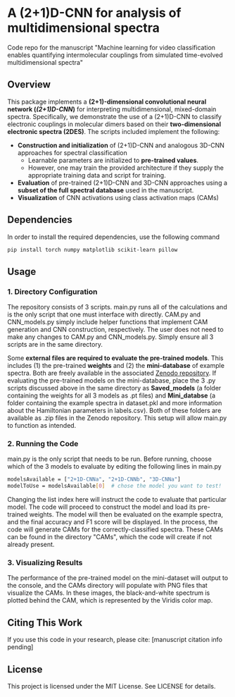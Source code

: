 # A (2+1)D-CNN for analysis of multidimensional spectra
Code repo for the manuscript "Machine learning for video classification enables quantifying intermolecular couplings from simulated time-evolved multidimensional spectra"

## Overview
This package implements a **(2+1)-dimensional convolutional neural network (_(2+1)D-CNN_)** for interpreting multidimensional, mixed-domain spectra. Specifically, we demonstrate the use of a (2+1)D-CNN to classify electronic couplings in molecular dimers based on their **two-dimensional electronic spectra (2DES)**.
The scripts included implement the following:
- **Construction and initialization** of (2+1)D-CNN and analogous 3D-CNN approaches for spectral classification
  - Learnable parameters are initialized to **pre-trained values**.
  - However, one may train the provided architecture if they supply the appropriate training data and script for training. 
- **Evaluation** of pre-trained (2+1)D-CNN and 3D-CNN approaches using a **subset of the full spectral database** used in the manuscript.
- **Visualization** of CNN activations using class activation maps (CAMs)

## Dependencies
In order to install the required dependencies, use the following command
```bash
pip install torch numpy matplotlib scikit-learn pillow
```

## Usage
### 1. Directory Configuration
The repository consists of 3 scripts. main.py runs all of the calculations and is the only script that one must interface with directly. CAM.py and CNN_models.py simply include helper functions that implement CAM generation and CNN construction, respectively. The user does not need to make any changes to CAM.py and CNN_models.py. Simply ensure all 3 scripts are in the same directory.

Some **external files are required to evaluate the pre-trained models**. This includes (1) the pre-trained **weights** and (2) the **mini-database** of example spectra. Both are freely available in the associated [Zenodo repository]([url](https://doi.org/10.5281/zenodo.15178111)). If evaluating the pre-trained models on the mini-database, place the 3 .py scripts discussed above in the same directory as **Saved_models** (a folder containing the weights for all 3 models as .pt files) and **Mini_databse** (a folder containing the example spectra in dataset.pkl and more information about the Hamiltonian parameters in labels.csv). Both of these folders are available as .zip files in the Zenodo repository. This setup will allow main.py to function as intended.

### 2. Running the Code
main.py is the only script that needs to be run. Before running, choose which of the 3 models to evaluate by editing the following lines in main.py
```bash
modelsAvailable = ["2+1D-CNNa", "2+1D-CNNb", "3D-CNNa"]
modelToUse = modelsAvailable[0]  # chose the model you want to test!
```
Changing the list index here will instruct the code to evaluate that particular model. The code will proceed to construct the model and load its pre-trained weights. The model will then be evaluated on the example spectra, and the final accuracy and F1 score will be displayed. In the process, the code will generate CAMs for the correctly-classified spectra. These CAMs can be found in the directory "CAMs", which the code will create if not already present.

### 3. Visualizing Results
The performance of the pre-trained model on the mini-dataset will output to the console, and the CAMs directory will populate with PNG files that visualize the CAMs. In these images, the black-and-white spectrum is plotted behind the CAM, which is represented by the Viridis color map.

## Citing This Work
If you use this code in your research, please cite:
[manuscript citation info pending]

## License
This project is licensed under the MIT License. See LICENSE for details.
